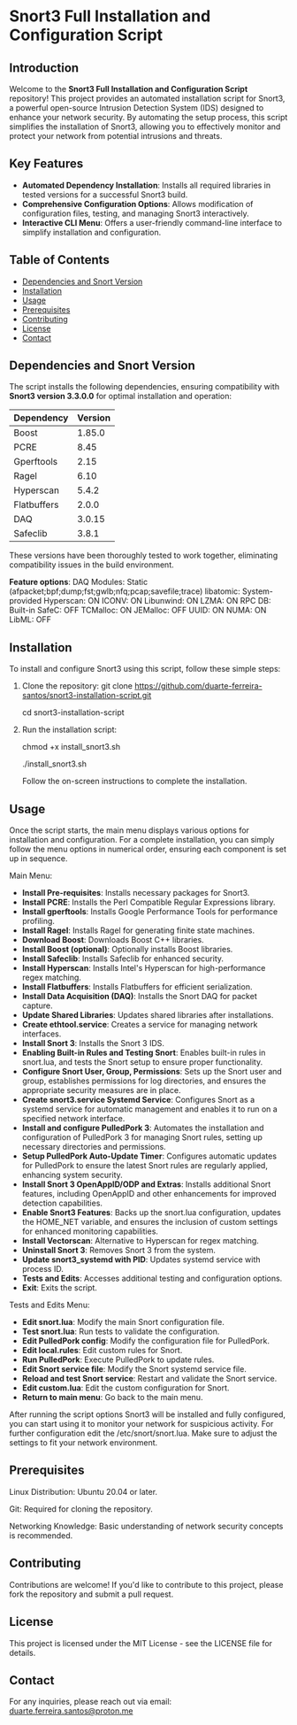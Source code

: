# Snort3 Full Installation and Configuration Script

## Introduction

Welcome to the **Snort3 Full Installation and Configuration Script** repository! This project provides an automated installation script for Snort3, a powerful open-source Intrusion Detection System (IDS) designed to enhance your network security. By automating the setup process, this script simplifies the installation of Snort3, allowing you to effectively monitor and protect your network from potential intrusions and threats.

## Key Features

- **Automated Dependency Installation**: Installs all required libraries in tested versions for a successful Snort3 build.
- **Comprehensive Configuration Options**: Allows modification of configuration files, testing, and managing Snort3 interactively.
- **Interactive CLI Menu**: Offers a user-friendly command-line interface to simplify installation and configuration.

## Table of Contents

- [Dependencies and Snort Version](#dependencies-and-snort-version)
- [Installation](#installation)
- [Usage](#usage)
- [Prerequisites](#prerequisites)
- [Contributing](#contributing)
- [License](#license)
- [Contact](#contact)

## Dependencies and Snort Version

The script installs the following dependencies, ensuring compatibility with **Snort3 version 3.3.0.0** for optimal installation and operation:

| Dependency     | Version  |
|----------------|----------|
| Boost          | 1.85.0   |
| PCRE           | 8.45     |
| Gperftools     | 2.15     |
| Ragel          | 6.10     |
| Hyperscan      | 5.4.2    |
| Flatbuffers    | 2.0.0    |
| DAQ            | 3.0.15   |
| Safeclib       | 3.8.1    |

These versions have been thoroughly tested to work together, eliminating compatibility issues in the build environment.

**Feature options**:
    DAQ Modules:    Static (afpacket;bpf;dump;fst;gwlb;nfq;pcap;savefile;trace)
    libatomic:      System-provided
    Hyperscan:      ON
    ICONV:          ON
    Libunwind:      ON
    LZMA:           ON
    RPC DB:         Built-in
    SafeC:          OFF
    TCMalloc:       ON
    JEMalloc:       OFF
    UUID:           ON
    NUMA:           ON
    LibML:          OFF


## Installation

To install and configure Snort3 using this script, follow these simple steps:

1. Clone the repository:
   git clone https://github.com/duarte-ferreira-santos/snort3-installation-script.git

   cd snort3-installation-script

2. Run the installation script:

    chmod +x install_snort3.sh

    ./install_snort3.sh

    Follow the on-screen instructions to complete the installation.

## Usage

Once the script starts, the main menu displays various options for installation and configuration. For a complete installation, you can simply follow the menu options in numerical order, ensuring each component is set up in sequence.

Main Menu:

- **Install Pre-requisites**: Installs necessary packages for Snort3.
- **Install PCRE**: Installs the Perl Compatible Regular Expressions library.
- **Install gperftools**: Installs Google Performance Tools for performance profiling.
- **Install Ragel**: Installs Ragel for generating finite state machines.
- **Download Boost**: Downloads Boost C++ libraries.
- **Install Boost (optional)**: Optionally installs Boost libraries. 
- **Install Safeclib**: Installs Safeclib for enhanced security.
- **Install Hyperscan**: Installs Intel's Hyperscan for high-performance regex matching.
- **Install Flatbuffers**: Installs Flatbuffers for efficient serialization.
- **Install Data Acquisition (DAQ)**: Installs the Snort DAQ for packet capture.
- **Update Shared Libraries**: Updates shared libraries after installations.
- **Create ethtool.service**: Creates a service for managing network interfaces.
- **Install Snort 3**: Installs the Snort 3 IDS.
- **Enabling Built-in Rules and Testing Snort**: Enables built-in rules in snort.lua, and tests the Snort setup to ensure proper functionality.
- **Configure Snort User, Group, Permissions**: Sets up the Snort user and group, establishes permissions for log directories, and ensures the appropriate security measures are in place.
- **Create snort3.service Systemd Service**: Configures Snort as a systemd service for automatic management and enables it to run on a specified network interface.
- **Install and configure PulledPork 3**: Automates the installation and configuration of PulledPork 3 for managing Snort rules, setting up necessary directories and permissions.
- **Setup PulledPork Auto-Update Timer**: Configures automatic updates for PulledPork to ensure the latest Snort rules are regularly applied, enhancing system security.
- **Install Snort 3 OpenAppID/ODP and Extras**: Installs additional Snort features, including OpenAppID and other enhancements for improved detection capabilities.
- **Enable Snort3 Features**: Backs up the snort.lua configuration, updates the HOME_NET variable, and ensures the inclusion of custom settings for enhanced monitoring capabilities.
- **Install Vectorscan**: Alternative to Hyperscan for regex matching.
- **Uninstall Snort 3**: Removes Snort 3 from the system.
- **Update snort3_systemd with PID**: Updates systemd service with process ID.
- **Tests and Edits**: Accesses additional testing and configuration options.
- **Exit**: Exits the script.

Tests and Edits Menu:

- **Edit snort.lua**: Modify the main Snort configuration file.
- **Test snort.lua**: Run tests to validate the configuration.
- **Edit PulledPork config**: Modify the configuration file for PulledPork.
- **Edit local.rules**: Edit custom rules for Snort.
- **Run PulledPork**: Execute PulledPork to update rules.
- **Edit Snort service file**: Modify the Snort systemd service file.
- **Reload and test Snort service**: Restart and validate the Snort service.
- **Edit custom.lua**: Edit the custom configuration for Snort.
- **Return to main menu**: Go back to the main menu.

After running the script options Snort3 will be installed and fully configured, you can start using it to monitor your network for suspicious activity. For further configuration edit the /etc/snort/snort.lua. Make sure to adjust the settings to fit your network environment.

## Prerequisites

Linux Distribution: Ubuntu 20.04 or later.

Git: Required for cloning the repository.

Networking Knowledge: Basic understanding of network security concepts is recommended.

## Contributing

Contributions are welcome! If you'd like to contribute to this project, please fork the repository and submit a pull request.

## License

This project is licensed under the MIT License - see the LICENSE file for details.

## Contact

For any inquiries, please reach out via email: duarte.ferreira.santos@proton.me
